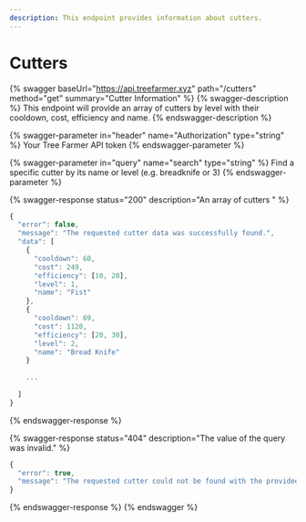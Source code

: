 ```yaml
---
description: This endpoint provides information about cutters.
---
```


# Cutters

{% swagger baseUrl="https://api.treefarmer.xyz" path="/cutters" method="get" summary="Cutter Information" %}
{% swagger-description %}
This endpoint will provide an array of cutters by level with their cooldown, cost, efficiency and name.
{% endswagger-description %}

{% swagger-parameter in="header" name="Authorization" type="string" %}
Your Tree Farmer API token
{% endswagger-parameter %}

{% swagger-parameter in="query" name="search" type="string" %}
Find a specific cutter by its name or level (e.g. breadknife or 3)
{% endswagger-parameter %}

{% swagger-response status="200" description="An array of cutters " %}
```javascript
{
  "error": false,
  "message": "The requested cutter data was successfully found.",
  "data": [
    {
      "cooldown": 60,
      "cost": 249,
      "efficiency": [10, 20],
      "level": 1,
      "name": "Fist"
    }, 
    {
      "cooldown": 69,
      "cost": 1120,
      "efficiency": [20, 30],
      "level": 2,
      "name": "Bread Knife"
    }
  
    ...
      
  ]
}
```
{% endswagger-response %}

{% swagger-response status="404" description="The value of the query was invalid." %}
```javascript
{
  "error": true,
  "message": "The requested cutter could not be found with the provided query. Please check the name or ID and try again."
}
```
{% endswagger-response %}
{% endswagger %}
